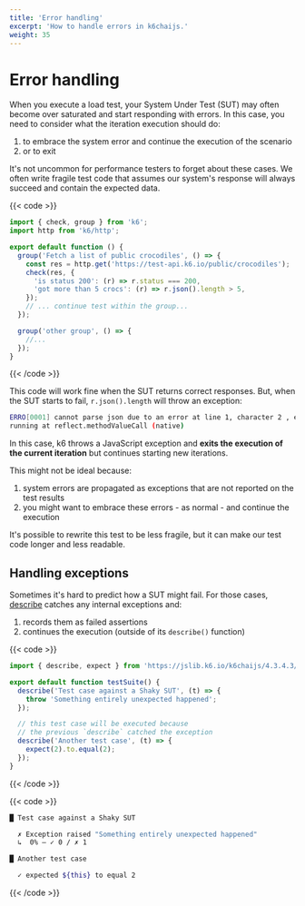 ```yaml
---
title: 'Error handling'
excerpt: 'How to handle errors in k6chaijs.'
weight: 35
---
```


# Error handling

When you execute a load test, your System Under Test (SUT) may often become over saturated and start responding with errors. In this case, you need to consider what the iteration execution should do:

1. to embrace the system error and continue the execution of the scenario
2. or to exit

It's not uncommon for performance testers to forget about these cases. We often write fragile test code that assumes our system's response will always succeed and contain the expected data.

{{< code >}}

```javascript
import { check, group } from 'k6';
import http from 'k6/http';

export default function () {
  group('Fetch a list of public crocodiles', () => {
    const res = http.get('https://test-api.k6.io/public/crocodiles');
    check(res, {
      'is status 200': (r) => r.status === 200,
      'got more than 5 crocs': (r) => r.json().length > 5,
    });
    // ... continue test within the group...
  });

  group('other group', () => {
    //...
  });
}
```

{{< /code >}}

This code will work fine when the SUT returns correct responses. But, when the SUT starts to fail, `r.json().length` will throw an exception:

```bash
ERRO[0001] cannot parse json due to an error at line 1, character 2 , error: invalid character '<' looking for beginning of value
running at reflect.methodValueCall (native)
```

In this case, k6 throws a JavaScript exception and **exits the execution of the current iteration** but continues starting new iterations.

This might not be ideal because:

1. system errors are propagated as exceptions that are not reported on the test results
2. you might want to embrace these errors - as normal - and continue the execution

It's possible to rewrite this test to be less fragile, but it can make our test code longer and less readable.

## Handling exceptions

Sometimes it's hard to predict how a SUT might fail. For those cases, [describe](https://grafana.com/docs/k6/<K6_VERSION>/javascript-api/jslib/k6chaijs/describe) catches any internal exceptions and:

1. records them as failed assertions
2. continues the execution (outside of its `describe()` function)

{{< code >}}

```javascript
import { describe, expect } from 'https://jslib.k6.io/k6chaijs/4.3.4.3/index.js';

export default function testSuite() {
  describe('Test case against a Shaky SUT', (t) => {
    throw 'Something entirely unexpected happened';
  });

  // this test case will be executed because
  // the previous `describe` catched the exception
  describe('Another test case', (t) => {
    expect(2).to.equal(2);
  });
}
```

{{< /code >}}

{{< code >}}

```bash
█ Test case against a Shaky SUT

  ✗ Exception raised "Something entirely unexpected happened"
  ↳  0% — ✓ 0 / ✗ 1

█ Another test case

  ✓ expected ${this} to equal 2
```

{{< /code >}}
